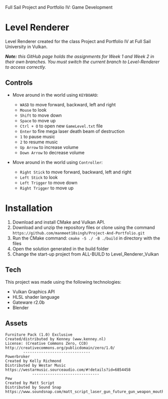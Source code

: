 Full Sail Project and Portfolio IV: Game Development

# Level Renderer

Level Renderer created for the class Project and Portfolio IV at Full Sail University in Vulkan. 

***Note:** this GitHub page holds the assignments for Week 1 and Week 2 in their own branches. You must switch the current branch to Level-Renderer to access correctly.*
## Controls

 - Move around in the world using `KEYBOARD`:
	 -  `WASD` to move forward, backward, left and right
	 - `Mouse` to look
	 - `Shift` to move down
	 - `Space` to move up
	 - `Ctrl + O` to open new `GameLevel.txt` file
	 - `Enter` to fire mega  laser death beam of destruction
	 - `1` to pause music
	 - `2` to resume music
	 - `Up Arrow` to increase volume
	 - `Down Arrow` to decrease volume
	 
 - Move around in the world using `Controller`:
	 -  `Right Stick` to move forward, backward, left and right
	 - `Left Stick` to look
	 - `Left Trigger` to move down
	 - `Right Trigger` to move up

# Installation

1. Download and install CMake and Vulkan API.
2.  Download and unzip the repository files or clone using the command `https://github.com/manmeet18singh/Project-And-Portfolio.git`
3.  Run the CMake command: `cmake -S ./ -B ./build` in directory with the files
4.  Open the solution generated in the build folder
5.  Change the start-up project from ALL-BUILD to Level_Renderer_Vulkan

## Tech
This project was made using the following technologies:

 - Vulkan Graphics API
 - HLSL shader language
 - Gateware r2.0b
 - Blender

## Assets
	Furniture Pack (1.0) Exclusive
	Created/distributed by Kenney (www.kenney.nl)
	License: (Creative Commons Zero, CC0)
	http://creativecommons.org/publicdomain/zero/1.0/
			------------------------------
	Powerbroker
	Created by Kelly Richmond
	Distributed by Westar Music
	https://westarmusic.sourceaudio.com/#!details?id=6854458
				------------------------------
	Pew
	Created by Matt Script
	Distributed by Sound Snap
	https://www.soundsnap.com/matt_script_laser_gun_future_gun_weapon_mouth_human_male_gun_sound_wav
